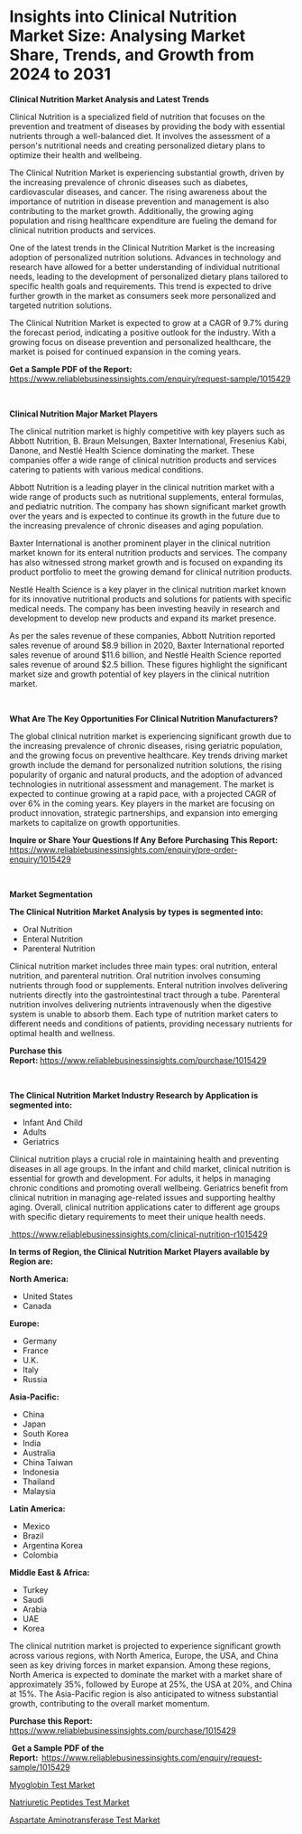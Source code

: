 <p><h1>Insights into Clinical Nutrition Market Size: Analysing Market Share, Trends, and Growth from 2024 to 2031</h1></p><p><strong>Clinical Nutrition Market Analysis and Latest Trends</strong></p>
<p><p>Clinical Nutrition is a specialized field of nutrition that focuses on the prevention and treatment of diseases by providing the body with essential nutrients through a well-balanced diet. It involves the assessment of a person's nutritional needs and creating personalized dietary plans to optimize their health and wellbeing.</p><p>The Clinical Nutrition Market is experiencing substantial growth, driven by the increasing prevalence of chronic diseases such as diabetes, cardiovascular diseases, and cancer. The rising awareness about the importance of nutrition in disease prevention and management is also contributing to the market growth. Additionally, the growing aging population and rising healthcare expenditure are fueling the demand for clinical nutrition products and services.</p><p>One of the latest trends in the Clinical Nutrition Market is the increasing adoption of personalized nutrition solutions. Advances in technology and research have allowed for a better understanding of individual nutritional needs, leading to the development of personalized dietary plans tailored to specific health goals and requirements. This trend is expected to drive further growth in the market as consumers seek more personalized and targeted nutrition solutions.</p><p>The Clinical Nutrition Market is expected to grow at a CAGR of 9.7% during the forecast period, indicating a positive outlook for the industry. With a growing focus on disease prevention and personalized healthcare, the market is poised for continued expansion in the coming years.</p></p>
<p><strong>Get a Sample PDF of the Report:&nbsp;</strong> <a href="https://www.reliablebusinessinsights.com/enquiry/request-sample/1015429">https://www.reliablebusinessinsights.com/enquiry/request-sample/1015429</a></p>
<p>&nbsp;</p>
<p><strong>Clinical Nutrition Major Market Players</strong></p>
<p><p>The clinical nutrition market is highly competitive with key players such as Abbott Nutrition, B. Braun Melsungen, Baxter International, Fresenius Kabi, Danone, and Nestlé Health Science dominating the market. These companies offer a wide range of clinical nutrition products and services catering to patients with various medical conditions.</p><p>Abbott Nutrition is a leading player in the clinical nutrition market with a wide range of products such as nutritional supplements, enteral formulas, and pediatric nutrition. The company has shown significant market growth over the years and is expected to continue its growth in the future due to the increasing prevalence of chronic diseases and aging population.</p><p>Baxter International is another prominent player in the clinical nutrition market known for its enteral nutrition products and services. The company has also witnessed strong market growth and is focused on expanding its product portfolio to meet the growing demand for clinical nutrition products.</p><p>Nestlé Health Science is a key player in the clinical nutrition market known for its innovative nutritional products and solutions for patients with specific medical needs. The company has been investing heavily in research and development to develop new products and expand its market presence.</p><p>As per the sales revenue of these companies, Abbott Nutrition reported sales revenue of around $8.9 billion in 2020, Baxter International reported sales revenue of around $11.6 billion, and Nestlé Health Science reported sales revenue of around $2.5 billion. These figures highlight the significant market size and growth potential of key players in the clinical nutrition market.</p></p>
<p>&nbsp;</p>
<p><strong>What Are The Key Opportunities For Clinical Nutrition Manufacturers?</strong></p>
<p><p>The global clinical nutrition market is experiencing significant growth due to the increasing prevalence of chronic diseases, rising geriatric population, and the growing focus on preventive healthcare. Key trends driving market growth include the demand for personalized nutrition solutions, the rising popularity of organic and natural products, and the adoption of advanced technologies in nutritional assessment and management. The market is expected to continue growing at a rapid pace, with a projected CAGR of over 6% in the coming years. Key players in the market are focusing on product innovation, strategic partnerships, and expansion into emerging markets to capitalize on growth opportunities.</p></p>
<p><strong>Inquire or Share Your Questions If Any Before Purchasing This Report:</strong> <a href="https://www.reliablebusinessinsights.com/enquiry/pre-order-enquiry/1015429">https://www.reliablebusinessinsights.com/enquiry/pre-order-enquiry/1015429</a></p>
<p>&nbsp;</p>
<p><strong>Market Segmentation</strong></p>
<p><strong>The Clinical Nutrition Market Analysis by types is segmented into:</strong></p>
<p><ul><li>Oral Nutrition</li><li>Enteral Nutrition</li><li>Parenteral Nutrition</li></ul></p>
<p><p>Clinical nutrition market includes three main types: oral nutrition, enteral nutrition, and parenteral nutrition. Oral nutrition involves consuming nutrients through food or supplements. Enteral nutrition involves delivering nutrients directly into the gastrointestinal tract through a tube. Parenteral nutrition involves delivering nutrients intravenously when the digestive system is unable to absorb them. Each type of nutrition market caters to different needs and conditions of patients, providing necessary nutrients for optimal health and wellness.</p></p>
<p><strong>Purchase this Report:&nbsp;</strong><a href="https://www.reliablebusinessinsights.com/purchase/1015429">https://www.reliablebusinessinsights.com/purchase/1015429</a></p>
<p>&nbsp;</p>
<p><strong>The Clinical Nutrition Market Industry Research by Application is segmented into:</strong></p>
<p><ul><li>Infant And Child</li><li>Adults</li><li>Geriatrics</li></ul></p>
<p><p>Clinical nutrition plays a crucial role in maintaining health and preventing diseases in all age groups. In the infant and child market, clinical nutrition is essential for growth and development. For adults, it helps in managing chronic conditions and promoting overall wellbeing. Geriatrics benefit from clinical nutrition in managing age-related issues and supporting healthy aging. Overall, clinical nutrition applications cater to different age groups with specific dietary requirements to meet their unique health needs.</p></p>
<p><a href="https://www.reliablebusinessinsights.com/clinical-nutrition-r1015429">&nbsp;https://www.reliablebusinessinsights.com/clinical-nutrition-r1015429</a></p>
<p><strong>In terms of Region, the Clinical Nutrition Market Players available by Region are:</strong></p>
<p>
    <p> <strong> North America: </strong>
        <ul>
            <li>United States</li>
            <li>Canada</li>
        </ul>
        </p> 
    <p> <strong> Europe: </strong>
        <ul>
            <li>Germany</li>
            <li>France</li>
            <li>U.K.</li>
            <li>Italy</li>
            <li>Russia</li>
        </ul>
        </p> 
    <p> <strong> Asia-Pacific: </strong>
        <ul>
            <li>China</li>
            <li>Japan</li>
            <li>South Korea</li>
            <li>India</li>
            <li>Australia</li>
            <li>China Taiwan</li>
            <li>Indonesia</li>
            <li>Thailand</li>
            <li>Malaysia</li>
        </ul>
        </p> 
    <p> <strong> Latin America: </strong>
        <ul>
            <li>Mexico</li>
            <li>Brazil</li>
            <li>Argentina Korea</li>
            <li>Colombia</li>
        </ul>
        </p> 
    <p> <strong> Middle East & Africa: </strong>
        <ul>
            <li>Turkey</li>
            <li>Saudi</li>
            <li>Arabia</li>
            <li>UAE</li>
            <li>Korea</li>
        </ul>
    </p>
    </p>
<p><p>The clinical nutrition market is projected to experience significant growth across various regions, with North America, Europe, the USA, and China seen as key driving forces in market expansion. Among these regions, North America is expected to dominate the market with a market share of approximately 35%, followed by Europe at 25%, the USA at 20%, and China at 15%. The Asia-Pacific region is also anticipated to witness substantial growth, contributing to the overall market momentum.</p></p>
<p><strong>Purchase this Report: </strong><a href="https://www.reliablebusinessinsights.com/purchase/1015429">https://www.reliablebusinessinsights.com/purchase/1015429</a></p>
<p>&nbsp;<strong>Get a Sample PDF of the Report:&nbsp;&nbsp;</strong><a href="https://www.reliablebusinessinsights.com/enquiry/request-sample/1015429">https://www.reliablebusinessinsights.com/enquiry/request-sample/1015429</a></p>
<p><strong></strong></p>
<p><p><a href="https://github.com/rakibtthstu9900/Market-Research-Report-List-1/blob/main/myoglobin-test-market.md">Myoglobin Test Market</a></p><p><a href="https://github.com/ChiragRp1/Market-Research-Report-List-5/blob/main/natriuretic-peptides-test-market.md">Natriuretic Peptides Test Market</a></p><p><a href="https://github.com/ernidarwin455/Market-Research-Report-List-1/blob/main/aspartate-aminotransferase-test-market.md">Aspartate Aminotransferase Test Market</a></p></p>